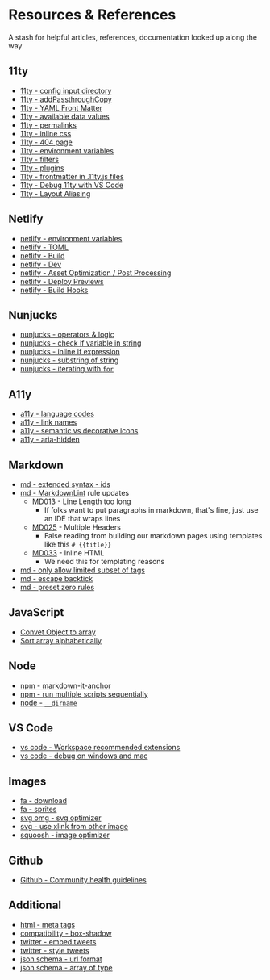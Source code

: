 # Resources & References

A stash for helpful articles, references, documentation looked up along the way

## 11ty

* [11ty - config input directory](https://www.11ty.io/docs/config/#input-directory)
* [11ty - addPassthroughCopy](https://www.11ty.io/docs/copy/)
* [11ty - YAML Front Matter](https://www.11ty.io/docs/data-frontmatter/)
* [11ty - available data values](https://www.11ty.io/docs/data/)
* [11ty - permalinks](https://www.11ty.io/docs/permalinks/)
* [11ty - inline css](https://www.11ty.io/docs/quicktips/inline-css/)
* [11ty - 404 page](https://www.11ty.io/docs/quicktips/not-found/)
* [11ty - environment variables](https://www.11ty.io/docs/data-js/#example%3A-exposing-environment-variables)
* [11ty - filters](https://www.11ty.io/docs/filters/)
* [11ty - plugins](https://www.11ty.io/docs/plugins/)
* [11ty - frontmatter in .11ty.js files](https://www.11ty.io/docs/languages/javascript/#permalinks)
* [11ty - Debug 11ty with VS Code](https://github.com/11ty/eleventy/issues/331)
* [11ty - Layout Aliasing](https://www.11ty.io/docs/layouts/#layout-aliasing)

## Netlify

* [netlify - environment variables](https://www.netlify.com/docs/continuous-deployment/#environment-variables)
* [netlify - TOML](https://www.netlify.com/docs/netlify-toml-reference/)
* [netlify - Build](https://www.netlify.com/products/build/)
* [netlify - Dev](https://www.netlify.com/products/dev/)
* [netlify - Asset Optimization / Post Processing](https://www.netlify.com/docs/netlify-toml-reference/#post-processing)
* [netlify - Deploy Previews](https://www.netlify.com/docs/webhooks/#github-commit-statuses)
* [netlify - Build Hooks](https://www.netlify.com/docs/webhooks/#incoming-webhooks)

## Nunjucks

* [nunjucks - operators & logic](https://mozilla.github.io/nunjucks/templating.html#comparisons)
* [nunjucks - check if variable in string](https://github.com/mozilla/nunjucks/issues/676)
* [nunjucks - inline if expression](https://mozilla.github.io/nunjucks/templating.html#if-expression)
* [nunjucks - substring of string](https://stackoverflow.com/a/48427351/1366033)
* [nunjucks - iterating with `for`](https://mozilla.github.io/nunjucks/templating.html#for)

## A11y

* [a11y - language codes](https://www.w3schools.com/tags/ref_language_codes.asp)
* [a11y - link names](https://dequeuniversity.com/rules/axe/3.2/link-name)
* [a11y - semantic vs decorative icons](https://fontawesome.com/how-to-use/on-the-web/other-topics/accessibility)
* [a11y - aria-hidden](https://developer.paciellogroup.com/blog/2012/05/html5-accessibility-chops-hidden-and-aria-hidden/)

## Markdown

* [md - extended syntax - ids](https://www.markdownguide.org/extended-syntax/#heading-ids)
* [md - MarkdownLint](https://github.com/markdownlint/markdownlint) rule updates
  * [MD013](https://github.com/markdownlint/markdownlint/blob/master/docs/RULES.md#md013---line-length) - Line Length too long
    * If folks want to put paragraphs in markdown, that's fine, just use an IDE that wraps lines
  * [MD025](https://github.com/markdownlint/markdownlint/blob/master/docs/RULES.md#md025---multiple-top-level-headers-in-the-same-document) - Multiple Headers
    * False reading from building our markdown pages using templates like this `# {{title}}`
  * [MD033](https://github.com/markdownlint/markdownlint/blob/master/docs/RULES.md#md033---inline-html) - Inline HTML
    * We need this for templating reasons
* [md - only allow limited subset of tags](https://github.com/markdown-it/markdown-it/issues/582)
* [md - escape backtick](https://meta.stackexchange.com/a/55443/209031)
* [md - preset zero rules](https://markdown-it.github.io/markdown-it/#MarkdownIt.new)

## JavaScript

* [Convet Object to array](https://stackoverflow.com/q/38824349/1366033)
* [Sort array alphabetically](https://stackoverflow.com/a/45544166/1366033)

## Node

* [npm - markdown-it-anchor](https://www.npmjs.com/package/markdown-it-anchor)
* [npm - run multiple scripts sequentially](https://stackoverflow.com/a/39172660/1366033)
* [node - `__dirname`](https://nodejs.org/docs/latest/api/globals.html#globals_dirname)

## VS Code

* [vs code - Workspace recommended extensions](https://code.visualstudio.com/docs/editor/extension-gallery#_workspace-recommended-extensions)
* [vs code - debug on windows and mac](https://stackoverflow.com/a/42471528/1366033)

## Images

* [fa - download](https://fontawesome.com/how-to-use/on-the-web/setup/hosting-font-awesome-yourself)
* [fa - sprites](https://fontawesome.com/how-to-use/on-the-web/advanced/svg-sprites)
* [svg omg - svg optimizer](https://jakearchibald.github.io/svgomg/)
* [svg - use xlink from other image](https://css-tricks.com/svg-use-external-source/)
* [squoosh - image optimizer](https://squoosh.app/)

## Github

* [Github - Community health guidelines](https://help.github.com/en/articles/creating-a-default-community-health-file-for-your-organization)

## Additional

* [html - meta tags](https://metatags.io/)
* [compatibility - box-shadow](https://caniuse.com/#feat=css-boxshadow)
* [twitter - embed tweets](https://developer.twitter.com/en/docs/twitter-for-websites/embedded-tweets/guides/embedded-tweet-javascript-factory-function)
* [twitter - style tweets](https://medium.com/@makerspirit/how-to-style-your-twitter-widget-styling-on-shadow-dom-a405c36edd10)
* [json schema - url format](https://github.com/json-schema-org/json-schema-spec/issues/233#issuecomment-279180514)
* [json schema - array of type](https://stackoverflow.com/a/51557536/1366033)

